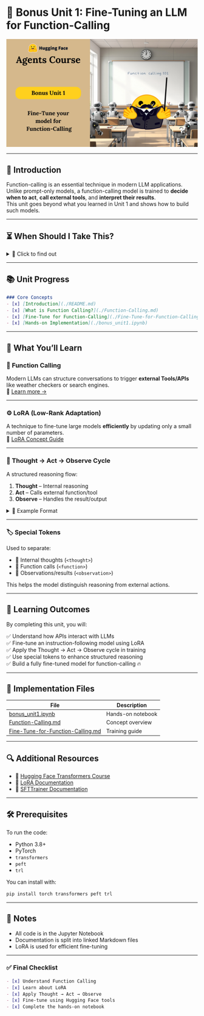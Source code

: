 # 🎁 Bonus Unit 1: Fine-Tuning an LLM for Function-Calling

![Fine Tuning LLM for Function-Calling](../assets/bonus1thumbnail.jpg)

---

## 🧠 Introduction

Function-calling is an essential technique in modern LLM applications. Unlike prompt-only models, a function-calling model is trained to **decide when to act**, **call external tools**, and **interpret their results**.  
This unit goes beyond what you learned in Unit 1 and shows how to build such models.

---

## ⏳ When Should I Take This?

<details>
<summary>📌 Click to find out</summary>

This unit is optional but highly valuable. We recommend taking it if:

- You've completed Unit 1 and understand prompt-based systems.
- You want your LLM to actively interact with tools via APIs.
- You're comfortable with basic fine-tuning using Hugging Face.

Don’t worry if you’re new to some concepts — we link all required resources.

📖 Prerequisites:
- ✅ [Fine-Tune an LLM](https://huggingface.co/course/chapter3/3?fw=pt)
- ✅ [SFTTrainer Docs](https://huggingface.co/docs/trl/main/en/sft_trainer)
</details>

---

## 📚 Unit Progress

```markdown
### Core Concepts
- [x] [Introduction](./README.md)
- [x] [What is Function Calling?](./Function-Calling.md)
- [x] [Fine-Tune for Function-Calling](./Fine-Tune-for-Function-Calling.md)
- [x] [Hands-on Implementation](./bonus_unit1.ipynb)
```

---

## 🚀 What You’ll Learn

### 🧩 Function Calling  
Modern LLMs can structure conversations to trigger **external Tools/APIs** like weather checkers or search engines.  
📄 [Learn more →](./Function-Calling.md)

---

### ⚙️ LoRA (Low-Rank Adaptation)  
A technique to fine-tune large models **efficiently** by updating only a small number of parameters.  
🔗 [LoRA Concept Guide](https://huggingface.co/docs/peft/conceptual_guides/lora)

---

### 🧠 Thought → Act → Observe Cycle  
A structured reasoning flow:
1. **Thought** – Internal reasoning  
2. **Act** – Calls external function/tool  
3. **Observe** – Handles the result/output

<details>
<summary>🧪 Example Format</summary>

```yaml
user: "Get me today's weather in Paris."
model:
  function_call:
    name: getWeather
    arguments:
      city: "Paris"
```

</details>

---

### 🏷️ Special Tokens  
Used to separate:
- 💭 Internal thoughts (`<thought>`)
- 🔧 Function calls (`<function>`)
- 📩 Observations/results (`<observation>`)

This helps the model distinguish reasoning from external actions.

---

## 🎯 Learning Outcomes

By completing this unit, you will:

✅ Understand how APIs interact with LLMs  
✅ Fine-tune an instruction-following model using LoRA  
✅ Apply the Thought → Act → Observe cycle in training  
✅ Use special tokens to enhance structured reasoning  
✅ Build a fully fine-tuned model for function-calling 🔥

---

## 📂 Implementation Files

| File | Description |
|------|-------------|
| [bonus_unit1.ipynb](./bonus_unit1.ipynb) | Hands-on notebook |
| [Function-Calling.md](./Function-Calling.md) | Concept overview |
| [Fine-Tune-for-Function-Calling.md](./Fine-Tune-for-Function-Calling.md) | Training guide |

---

## 🔍 Additional Resources

- 🧠 [Hugging Face Transformers Course](https://huggingface.co/course)
- 📘 [LoRA Documentation](https://huggingface.co/docs/peft/conceptual_guides/lora)
- 🧪 [SFTTrainer Documentation](https://huggingface.co/docs/trl/main/en/sft_trainer)

---

## 🛠️ Prerequisites

To run the code:

- Python 3.8+
- PyTorch
- `transformers`
- `peft`
- `trl`

You can install with:

```bash
pip install torch transformers peft trl
```

---

## 📝 Notes

- All code is in the Jupyter Notebook
- Documentation is split into linked Markdown files
- LoRA is used for efficient fine-tuning

---

### ✅ Final Checklist

```markdown
- [x] Understand Function Calling
- [x] Learn about LoRA
- [x] Apply Thought → Act → Observe
- [x] Fine-tune using Hugging Face tools
- [x] Complete the hands-on notebook
```
```